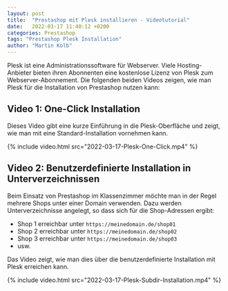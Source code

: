 ```yaml
---
layout: post
title:  "Prestashop mit Plesk installieren - Videotutorial"
date:   2022-03-17 11:40:12 +0200
categories: Prestashop
tags: "Prestashop Plesk Installation"
author: "Martin Kolb"
---
```


Plesk ist eine Administrationssoftware für Webserver. Viele Hosting-Anbieter bieten ihren Abonnenten eine kostenlose Lizenz von Plesk zum Webserver-Abonnement. Die folgenden beiden Videos zeigen, wie man Plesk für die Installation von Prestashop nutzen kann:

## Video 1: One-Click Installation
Dieses Video gibt eine kurze Einführung in die Plesk-Oberfläche und zeigt, wie man mit eine Standard-Installation vornehmen kann.

{% include video.html src="2022-03-17-Plesk-One-Click.mp4" %}

## Video 2: Benutzerdefinierte Installation in Unterverzeichnissen
Beim Einsatz von Prestashop im Klassenzimmer möchte man in der Regel mehrere Shops unter einer Domain verwenden. Dazu werden Unterverzeichnisse angelegt, so dass sich für die Shop-Adressen ergibt:

* Shop 1 erreichbar unter `https://meinedomain.de/shop01`
* Shop 2 erreichbar unter `https://meinedomain.de/shop02`
* Shop 3 erreichbar unter `https://meinedomain.de/shop03`
* usw.

Das Video zeigt, wie man dies über die benutzerdefinierte Installation mit Plesk erreichen kann.

{% include video.html src="2022-03-17-Plesk-Subdir-Installation.mp4" %}

